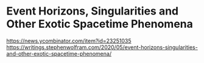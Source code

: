 # Event Horizons, Singularities and Other Exotic Spacetime Phenomena
https://news.ycombinator.com/item?id=23251035  
https://writings.stephenwolfram.com/2020/05/event-horizons-singularities-and-other-exotic-spacetime-phenomena/  
